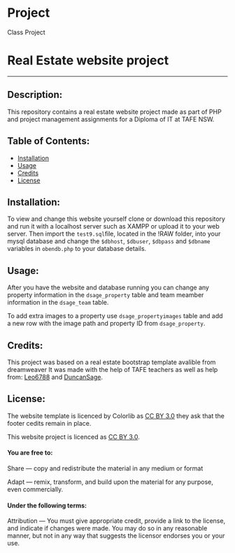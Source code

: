 # Project
Class Project
# Real Estate website project
<hr>

## Description: 
This repository contains a real estate website project made as part of PHP and project management assignments for a  Diploma of IT at TAFE NSW.

## Table of Contents:
- [Installation](#installation)
- [Usage](#usage)
- [Credits](#credits)
- [License](#license)

## Installation: 
To view and change this website yourself clone or download this repository and run it with a localhost server such as XAMPP or upload it to your web server. 
Then import the `test9.sql`file, located in the !RAW folder, into your mysql database and change the `$dbhost`, `$dbuser`, `$dbpass` and `$dbname` variables in `obendb.php` to your database details. 

## Usage: 
After you have the website and database running you can change any property information in the `dsage_property` table and team meamber information in the `dsage_team` table.

To add extra images to a property use `dsage_propertyimages` table and add a new row with the image path and property ID from `dsage_property`.

## Credits: 
This project was based on a real estate bootstrap template avalible from dreamweaver
It was made with the help of TAFE teachers as well as help from: <a href="https://github.com/Leo6788">Leo6788</a> and <a href="https://github.com/DuncanSage">DuncanSage</a>.

## License:
The website template is licenced by Colorlib as <a href="https://creativecommons.org/licenses/by/3.0/">CC BY 3.0</a> they ask that the footer cedits remain in place.

This website project is licenced as <a href="https://creativecommons.org/licenses/by/3.0/">CC BY 3.0</a>. 
<h4>You are free to:</h4>

  Share — copy and redistribute the material in any medium or format
  
  Adapt — remix, transform, and build upon the material for any purpose, even commercially.

 <h4>Under the following terms:</h4>
 
  Attribution — You must give appropriate credit, provide a link to the license, and indicate if changes were made. You may do so in any  reasonable manner, but not in any way that suggests the licensor endorses you or your use.

